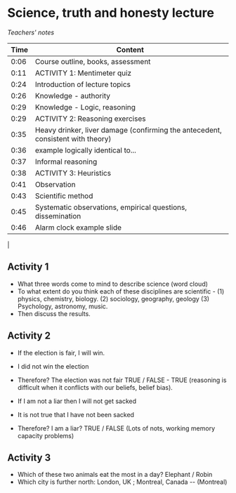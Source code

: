 # Science, truth and honesty lecture

_Teachers' notes_

| Time | Content|
| ---- | ------ |
| 0:06 | Course outline, books, assessment  |
| 0:11 | ACTIVITY 1: Mentimeter quiz |
| 0:24 | Introduction of lecture topics |
| 0:26 | Knowledge - authority |
| 0:29 | Knowledge - Logic, reasoning
| 0:29 | ACTIVITY 2: Reasoning exercises |
| 0:35 | Heavy drinker, liver damage (confirming the antecedent, consistent with theory) |
| 0:36 | example logically identical to... |
| 0:37 | Informal reasoning |
| 0:38 | ACTIVITY 3: Heuristics |
| 0:41 | Observation |
| 0:43 | Scientific method |
| 0:45 | Systematic observations, empirical questions, dissemination |
| 0:46 | Alarm clock example slide |
| 

## Activity 1

- What three words come to mind to describe science (word cloud)
- To what extent do you think each of these disciplines are scientific - (1) physics, chemistry, biology. (2) sociology, geography, geology (3) Psychology, astronomy, music. 
- Then discuss the results. 

## Activity 2

- If the election is fair, I will win.
- I did not win the election
- Therefore? The election was not fair TRUE / FALSE - TRUE (reasoning is difficult when it conflicts with our beliefs, belief bias).

- If I am not a liar then I will not get sacked
- It is not true that I have not been sacked
- Therefore? I am a liar? TRUE / FALSE (Lots of nots, working memory capacity problems)

## Activity 3

- Which of these two animals eat the most in a day? Elephant / Robin
- Which city is further north: London, UK ; Montreal, Canada -- (Montreal)
